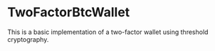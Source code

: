 TwoFactorBtcWallet
==================

This is a basic implementation of a two-factor wallet using threshold cryptography.
